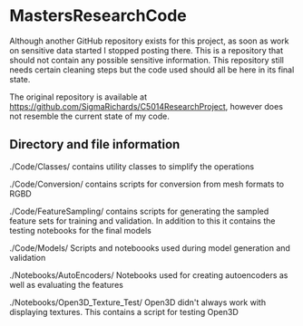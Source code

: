 # MastersResearchCode
Although another GitHub repository exists for this project, as soon as work on sensitive data started I stopped posting there. This is a repository that should not contain any possible sensitive information. This repository still needs certain cleaning steps but the code used should all be here in its final state.

The original repository is available at https://github.com/SigmaRichards/C5014ResearchProject, however does not resemble the current state of my code.


## Directory and file information
./Code/Classes/ contains utility classes to simplify the operations

./Code/Conversion/ contains scripts for conversion from mesh formats to RGBD

./Code/FeatureSampling/ contains scripts for generating the sampled feature sets for training and validation. In addition to this it contains the testing notebooks for the final models

./Code/Models/ Scripts and noteboooks used during model generation and validation

./Notebooks/AutoEncoders/ Notebooks used for creating autoencoders as well as evaluating the features

./Notebooks/Open3D_Texture_Test/ Open3D didn't always work with displaying textures. This contains a script for testing Open3D
